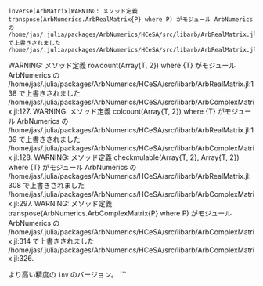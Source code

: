```
inverse(ArbMatrix)WARNING: メソッド定義 transpose(ArbNumerics.ArbRealMatrix{P} where P) がモジュール ArbNumerics の /home/jas/.julia/packages/ArbNumerics/HCeSA/src/libarb/ArbRealMatrix.jl:326 で上書きされました /home/jas/.julia/packages/ArbNumerics/HCeSA/src/libarb/ArbRealMatrix.jl:338.
```

WARNING: メソッド定義 rowcount(Array{T, 2}) where {T} がモジュール ArbNumerics の /home/jas/.julia/packages/ArbNumerics/HCeSA/src/libarb/ArbRealMatrix.jl:138 で上書きされました /home/jas/.julia/packages/ArbNumerics/HCeSA/src/libarb/ArbComplexMatrix.jl:127. WARNING: メソッド定義 colcount(Array{T, 2}) where {T} がモジュール ArbNumerics の /home/jas/.julia/packages/ArbNumerics/HCeSA/src/libarb/ArbRealMatrix.jl:139 で上書きされました /home/jas/.julia/packages/ArbNumerics/HCeSA/src/libarb/ArbComplexMatrix.jl:128. WARNING: メソッド定義 checkmulable(Array{T, 2}, Array{T, 2}) where {T} がモジュール ArbNumerics の /home/jas/.julia/packages/ArbNumerics/HCeSA/src/libarb/ArbRealMatrix.jl:308 で上書きされました /home/jas/.julia/packages/ArbNumerics/HCeSA/src/libarb/ArbComplexMatrix.jl:297. WARNING: メソッド定義 transpose(ArbNumerics.ArbComplexMatrix{P} where P) がモジュール ArbNumerics の /home/jas/.julia/packages/ArbNumerics/HCeSA/src/libarb/ArbComplexMatrix.jl:314 で上書きされました /home/jas/.julia/packages/ArbNumerics/HCeSA/src/libarb/ArbComplexMatrix.jl:326.

より高い精度の `inv` のバージョン。 ```
